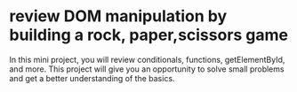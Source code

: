 # review DOM manipulation by building a rock, paper,scissors game
 In this mini project, you will review conditionals, functions, getElementById, and more. This project will give you an opportunity to solve small problems and get a better understanding of the basics.
